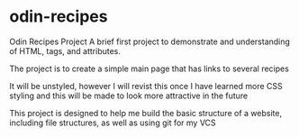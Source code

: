 # odin-recipes
Odin Recipes Project
A brief first project to demonstrate and understanding of HTML, tags, and attributes.

The project is to create a simple main page that has links to several recipes

It will be unstyled, however I will revist this once I have learned more CSS styling and this will be made to look more attractive in the future

This project is designed to help me build the basic structure of a website, including file structures, as well as using git for my VCS